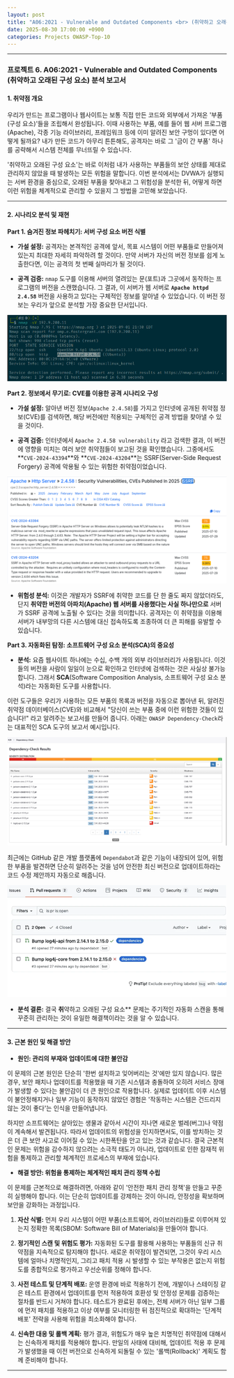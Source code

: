 ```yaml
---
layout: post
title: "A06:2021 - Vulnerable and Outdated Components <br> (취약하고 오래된 구성 요소) 분석 보고서"
date: 2025-08-30 17:00:00 +0900
categories: Projects OWASP-Top-10
---
```

---

### **프로젝트 6. A06:2021 - Vulnerable and Outdated Components <br> (취약하고 오래된 구성 요소) 분석 보고서**

#### **1. 취약점 개요**

우리가 만드는 프로그램이나 웹사이트는 보통 직접 만든 코드와 외부에서 가져온 '부품(구성 요소)'들을 조립해서 완성됩니다. 이때 사용하는 부품, 예를 들어 웹 서버 프로그램(Apache), 각종 기능 라이브러리, 프레임워크 등에 이미 알려진 보안 구멍이 있다면 어떻게 될까요? 내가 만든 코드가 아무리 튼튼해도, 공격자는 바로 그 '금이 간 부품' 하나를 공략해서 시스템 전체를 무너뜨릴 수 있습니다.

'취약하고 오래된 구성 요소'는 바로 이처럼 내가 사용하는 부품들의 보안 상태를 제대로 관리하지 않았을 때 발생하는 모든 위험을 말합니다. 이번 분석에서는 DVWA가 실행되는 서버 환경을 중심으로, 오래된 부품을 찾아내고 그 위험성을 분석한 뒤, 어떻게 하면 이런 위험을 체계적으로 관리할 수 있을지 그 방법을 고민해 보았습니다.

---

#### **2. 시나리오 분석 및 재현**

**Part 1. 숨겨진 정보 파헤치기: 서버 구성 요소 버전 식별**

*   **가설 설정:**
공격자는 본격적인 공격에 앞서, 목표 시스템이 어떤 부품들로 만들어져 있는지 최대한 자세히 파악하려 할 것이다. 만약 서버가 자신의 버전 정보를 쉽게 노출한다면, 이는 공격의 첫 번째 실마리가 될 것이다.

*   **공격 검증:**
`nmap` 도구를 이용해 서버의 열려있는 문(포트)과 그곳에서 동작하는 프로그램의 버전을 스캔했습니다. 그 결과, 이 서버가 웹 서버로 **`Apache httpd 2.4.58`** 버전을 사용하고 있다는 구체적인 정보를 알아낼 수 있었습니다. 이 버전 정보는 우리가 앞으로 분석할 가장 중요한 단서입니다.

![Apache version](/assets/images/A06_P1-1.png)

**Part 2. 정보에서 무기로: CVE를 이용한 공격 시나리오 구성**

*   **가설 설정:**
알아낸 버전 정보(`Apache 2.4.58`)를 가지고 인터넷에 공개된 취약점 정보(CVE)를 검색하면, 해당 버전에만 적용되는 구체적인 공격 방법을 찾아낼 수 있을 것이다.

*   **공격 검증:**
인터넷에서 `Apache 2.4.58 vulnerability` 라고 검색한 결과, 이 버전에 영향을 미치는 여러 보안 취약점들이 보고된 것을 확인했습니다. 그중에서도 **`CVE-2024-43394`**와 **`CVE-2024-43204`**는 SSRF(Server-Side Request Forgery) 공격에 악용될 수 있는 위험한 취약점이었습니다.

![SSRF CVE](/assets/images/A06_P2-1.png)

*   **위험성 분석:**
이것은 개발자가 SSRF에 취약한 코드를 단 한 줄도 짜지 않았더라도, 단지 **취약한 버전의 아파치(Apache) 웹 서버를 사용했다는 사실 하나만으로** 서버가 SSRF 공격에 노출될 수 있다는 것을 의미합니다. 공격자는 이 취약점을 이용해 서버가 내부망의 다른 시스템에 대신 접속하도록 조종하여 더 큰 피해를 유발할 수 있습니다.

**Part 3. 자동화된 탐정: 소프트웨어 구성 요소 분석(SCA)의 중요성**

*   **분석:**
요즘 웹사이트 하나에는 수십, 수백 개의 외부 라이브러리가 사용됩니다. 이것들의 버전을 사람이 일일이 눈으로 확인하고 인터넷에 검색하는 것은 사실상 불가능합니다. 그래서 **SCA**(Software Composition Analysis, 소프트웨어 구성 요소 분석)라는 자동화된 도구를 사용합니다.

이런 도구들은 우리가 사용하는 모든 부품의 목록과 버전을 자동으로 뽑아낸 뒤, 알려진 취약점 데이터베이스(CVE)와 비교해서 "당신이 쓰는 부품 중에 이런 위험한 것들이 있습니다!" 라고 알려주는 보고서를 만들어 줍니다. 아래는 `OWASP Dependency-Check`라는 대표적인 SCA 도구의 보고서 예시입니다.

![Dependency-Check](/assets/images/A06_P3-1.png)

최근에는 GitHub 같은 개발 플랫폼에 `Dependabot`과 같은 기능이 내장되어 있어, 위험한 부품을 발견하면 단순히 알려주는 것을 넘어 안전한 최신 버전으로 업데이트하라는 코드 수정 제안까지 자동으로 해줍니다.

![Dependabot](/assets/images/A06_P3-2.png)

*   **분석 결론:**
결국 **취**약하고 오래된 구성 요소** 문제는 주기적인 자동화 스캔을 통해 꾸준히 관리하는 것이 유일한 해결책이라는 것을 알 수 있습니다.

---

#### **3. 근본 원인 및 해결 방안**

*   **원인: 관리의 부재와 업데이트에 대한 불안감**

이 문제의 근본 원인은 단순히 '한번 설치하고 잊어버리는 것'에만 있지 않습니다. 많은 경우, 보안 패치나 업데이트를 적용했을 때 기존 시스템과 충돌하여 오히려 서비스 장애가 발생할 수 있다는 불안감이 더 큰 원인으로 작용합니다. 실제로 업데이트 이후 시스템이 불안정해지거나 일부 기능이 동작하지 않았던 경험은 '작동하는 시스템은 건드리지 않는 것이 좋다'는 인식을 만들어냅니다.

하지만 소프트웨어는 살아있는 생물과 같아서 시간이 지나면 새로운 벌레(버그)나 약점이 계속해서 발견됩니다. 따라서 업데이트의 위험성을 인지하면서도, 이를 방치하는 것은 더 큰 보안 사고로 이어질 수 있는 시한폭탄을 안고 있는 것과 같습니다. 결국 근본적인 문제는 위험을 감수하지 않으려는 소극적 태도가 아니라, 업데이트로 인한 잠재적 위험을 통제하고 관리할 체계적인 프로세스의 부재에 있습니다.

*   **해결 방안: 위험을 통제하는 체계적인 패치 관리 정책 수립**

이 문제를 근본적으로 해결하려면, 아래와 같이 '안전한 패치 관리 정책'을 만들고 꾸준히 실행해야 합니다. 이는 단순히 업데이트를 강제하는 것이 아니라, 안정성을 확보하며 보안을 강화하는 과정입니다.

1.  **자산 식별:** 먼저 우리 시스템이 어떤 부품(소프트웨어, 라이브러리)들로 이루어져 있는지 정확한 목록(SBOM: Software Bill of Materials)을 만들어야 합니다.

2.  **정기적인 스캔 및 위험도 평가:** 자동화된 도구를 활용해 사용하는 부품들의 신규 취약점을 지속적으로 탐지해야 합니다. 새로운 취약점이 발견되면, 그것이 우리 시스템에 얼마나 치명적인지, 그리고 패치 적용 시 발생할 수 있는 부작용은 없는지 위험도를 종합적으로 평가하고 우선순위를 정해야 합니다.

3.  **사전 테스트 및 단계적 배포:** 운영 환경에 바로 적용하기 전에, 개발이나 스테이징 같은 테스트 환경에서 업데이트를 먼저 적용하여 호환성 및 안정성 문제를 검증하는 절차를 반드시 거쳐야 합니다. 테스트가 완료된 후에는, 전체 서버가 아닌 일부 그룹에 먼저 패치를 적용하고 이상 여부를 모니터링한 뒤 점진적으로 확대하는 '단계적 배포' 전략을 사용해 위험을 최소화해야 합니다.

4.  **신속한 대응 및 롤백 계획:** 평가 결과, 위험도가 매우 높은 치명적인 취약점에 대해서는 신속하게 패치를 적용해야 합니다. 만일의 사태에 대비해, 업데이트 적용 후 문제가 발생했을 때 이전 버전으로 신속하게 되돌릴 수 있는 '롤백(Rollback)' 계획도 함께 준비해야 합니다.

<hr class="short-rule">